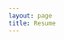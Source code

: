 ```yaml
---
layout: page
title: Resume
---
```


<iframe src="" style="width:718px; height:700px;" frameborder="0"></iframe>


